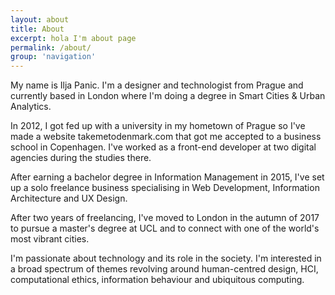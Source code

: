 ```yaml
---
layout: about
title: About
excerpt: hola I'm about page
permalink: /about/
group: 'navigation'
---
```


My name is Ilja Panic. I'm a designer and technologist from Prague and currently based in London where I'm doing a degree in Smart Cities & Urban Analytics.

In 2012, I got fed up with a university in my hometown of Prague so I've made a website takemetodenmark.com that got me accepted to a business school in Copenhagen. I've worked as a front-end developer at two digital agencies during the studies there.

After earning a bachelor degree in Information Management in 2015, I've set up a solo freelance business specialising in Web Development, Information Architecture and UX Design.

After two years of freelancing, I've moved to London in the autumn of 2017 to pursue a master's degree at UCL and to connect with one of the world's most vibrant cities.

I'm passionate about technology and its role in the society. I'm interested in a broad spectrum of themes revolving around human-centred design, HCI, computational ethics, information behaviour and ubiquitous computing.
